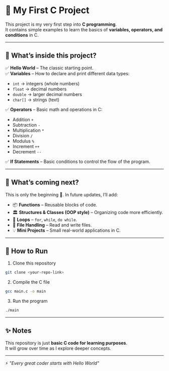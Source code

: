# 🌱 My First C Project  

This project is my very first step into **C programming**.  
It contains simple examples to learn the basics of **variables, operators, and conditions** in C.  

---

## 📖 What’s inside this project?  

✅ **Hello World** – The classic starting point.  
✅ **Variables** – How to declare and print different data types:  
- `int` → integers (whole numbers)  
- `float` → decimal numbers  
- `double` → larger decimal numbers  
- `char[]` → strings (text)  

✅ **Operators** – Basic math and operations in C:  
- Addition `+`  
- Subtraction `-`  
- Multiplication `*`  
- Division `/`  
- Modulus `%`  
- Increment `++`  
- Decrement `--`  

✅ **If Statements** – Basic conditions to control the flow of the program.  

---

## 🔮 What’s coming next?  

This is only the beginning 🚀. In future updates, I’ll add:  
- 📦 **Functions** – Reusable blocks of code.  
- 🏛 **Structures & Classes (OOP style)** – Organizing code more efficiently.  
- 🔄 **Loops** – `for`, `while`, `do while`.  
- 📂 **File Handling** – Read and write files.  
- 💡 **Mini Projects** – Small real-world applications in C.  

---

## 🚀 How to Run  

1. Clone this repository  
```bash
git clone <your-repo-link>
```

2. Compile the C file  
```bash
gcc main.c -o main
```

3. Run the program  
```bash
./main
```

---

## ✨ Notes  

This repository is just **basic C code for learning purposes**.  
It will grow over time as I explore deeper concepts.  

---

⚡ *"Every great coder starts with Hello World"*  
